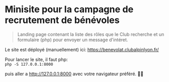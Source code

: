 # Minisite pour la campagne de recrutement de bénévoles

> Landing page contenant la liste des rôles que le Club recherche et un formulaire (php) pour envoyer un message d'intéret.

Le site est déployé (manuellement) ici: https://benevolat.clubalpinlyon.fr/

Pour lancer le site, il faut php:  
`php -S 127.0.0.1:8000`

puis aller a http://127.0.0.1:8000 avec votre navigateur préféré. 👍🏻